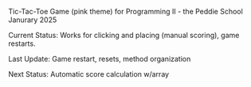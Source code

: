 Tic-Tac-Toe Game (pink theme) for Programming II - the Peddie School
Janurary 2025

Current Status: Works for clicking and placing (manual scoring), game restarts. 

Last Update: Game restart, resets, method organization

Next Status: Automatic score calculation w/array

